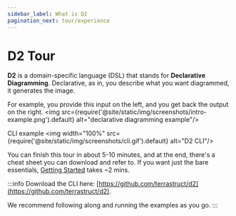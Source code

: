 ```yaml
---
sidebar_label: What is D2
pagination_next: tour/experience
---
```

# D2 Tour

**D2** is a domain-specific language (DSL) that stands for **Declarative Diagramming**.
Declarative, as in, you describe what you want diagrammed, it generates the image.

For example, you provide this input on the left, and you get back the output on the right.
<img src={require('@site/static/img/screenshots/intro-example.png').default}
alt="declarative diagramming example"/>

CLI example
<img width="100%" src={require('@site/static/img/screenshots/cli.gif').default}
alt="D2 CLI"/>

You can finish this tour in about 5-10 minutes, and at the end, there's a cheat sheet you
can download and refer to. If you want just the bare essentials, <a
href="/tour/hello-world">Getting Started</a> takes
~2 mins.

:::info
Download the CLI here:
[https://github.com/terrastruct/d2](https://github.com/terrastruct/d2).

We recommend following along and running the examples as you go.
:::

